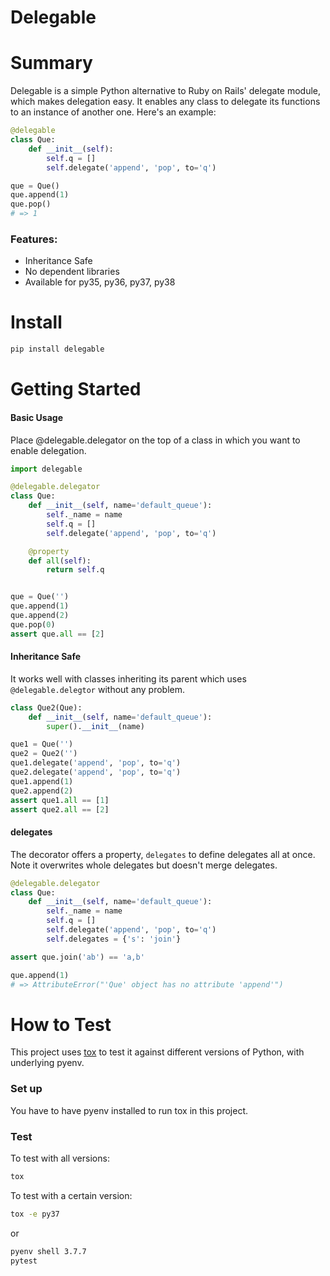 # Delegable


# Summary

Delegable is a simple Python alternative to Ruby on Rails' delegate module, which makes delegation easy. It enables any class to delegate its functions to an instance of another one. Here's an example:

```python
@delegable
class Que:
    def __init__(self):
        self.q = []
        self.delegate('append', 'pop', to='q')

que = Que()
que.append(1)
que.pop()
# => 1
```


### Features:

- Inheritance Safe
- No dependent libraries
- Available for py35, py36, py37, py38


# Install
```sh
pip install delegable
```

# Getting Started

#### Basic Usage

Place @delegable.delegator on the top of a class in which you want to enable delegation.

```python
import delegable

@delegable.delegator
class Que:
    def __init__(self, name='default_queue'):
        self._name = name
        self.q = []
        self.delegate('append', 'pop', to='q')

    @property
    def all(self):
        return self.q


que = Que('')
que.append(1)
que.append(2)
que.pop(0)
assert que.all == [2]
```


#### Inheritance Safe

It works well with classes inheriting its parent which uses `@delegable.delegtor` without any problem.

```python
class Que2(Que):
    def __init__(self, name='default_queue'):
        super().__init__(name)

que1 = Que('')
que2 = Que2('')
que1.delegate('append', 'pop', to='q')
que2.delegate('append', 'pop', to='q')
que1.append(1)
que2.append(2)
assert que1.all == [1]
assert que2.all == [2]
```


#### delegates

The decorator offers a property, `delegates` to define delegates all at once. Note it overwrites whole delegates but doesn't merge delegates.

```python
@delegable.delegator
class Que:
    def __init__(self, name='default_queue'):
        self._name = name
        self.q = []
        self.delegate('append', 'pop', to='q')
        self.delegates = {'s': 'join'}

assert que.join('ab') == 'a,b'

que.append(1)
# => AttributeError("'Que' object has no attribute 'append'")
```


# How to Test

This project uses [tox](https://tox.readthedocs.io/) to test it against different versions of Python, with underlying pyenv.


### Set up

You have to have pyenv installed to run tox in this project.


### Test

To test with all versions:
```sh
tox
```

To test with a certain version:
```sh
tox -e py37
```

or

```sh
pyenv shell 3.7.7
pytest
```
